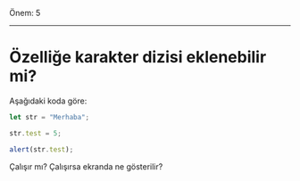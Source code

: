 Önem: 5

---

# Özelliğe karakter dizisi eklenebilir mi?

Aşağıdaki koda göre:

```js
let str = "Merhaba";

str.test = 5;

alert(str.test);
```
Çalışır mı? Çalışırsa ekranda ne gösterilir?